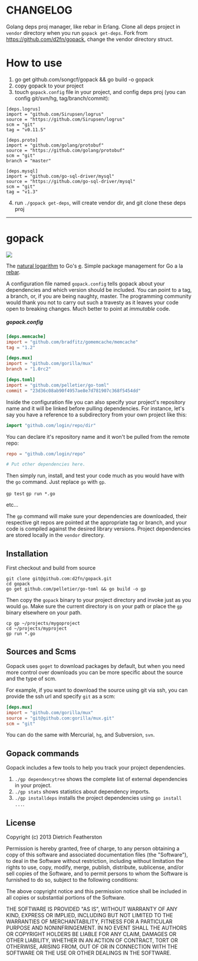 # CHANGELOG

Golang deps proj manager, like rebar in Erlang. Clone all deps project in `vendor` directory when you run `gopack get-deps`.
Fork from https://github.com/d2fn/gopack, change the vendor directory struct.

# How to use

1. go get github.com/songcf/gopack && go build -o gopack
2. copy gopack to your project
3. touch `gopack.config` file in your project, and config deps proj (you can config git/svn/hg, tag/branch/commit):
```
[deps.logrus]
import = "github.com/Sirupsen/logrus"
source = "https://github.com/Sirupsen/logrus"
scm = "git"
tag = "v0.11.5"

[deps.proto]
import = "github.com/golang/protobuf"
source = "https://github.com/golang/protobuf"
scm = "git"
branch = "master"

[deps.mysql]
import = "github.com/go-sql-driver/mysql"
source = "https://github.com/go-sql-driver/mysql"
scm = "git"
tag = "v1.3"
```

4. run `./gopack get-deps`, will create vendor dir, and git clone these deps proj





------------------------------------

# gopack

![](https://travis-ci.org/d2fn/gopack.png)

The [natural logarithm](https://en.wikipedia.org/wiki/Natural_logarithm) to Go's [e](http://en.wikipedia.org/wiki/E_%28mathematical_constant%29). Simple package management for Go a la [rebar](https://github.com/basho/rebar).

A configuration file named `gopack.config` tells gopack about your dependencies and which version should be included. You can point to a tag, a branch, or, if you are being naughty, master. The programming community would thank you not to carry out such a travesty as it leaves your code open to breaking changes. Much better to point at _immutable_ code.

##### gopack.config

```toml
[deps.memcache]
import = "github.com/bradfitz/gomemcache/memcache"
tag = "1.2"

[deps.mux]
import = "github.com/gorilla/mux"
branch = "1.0rc2"

[deps.toml]
import = "github.com/pelletier/go-toml"
commit = "23d36c08ab90f4957ae8e7d781907c368f5454dd"
```
Inside the configuration file you can also specify your project's repository name and it will be linked before pulling dependencies.
For instance, let's say you have a reference to a subdirectory from your own project like this:

```go
import "github.com/login/repo/dir"
```

You can declare it's repository name and it won't be pulled from the remote repo:

```toml
repo = "github.com/login/repo"

# Put other dependencies here.
```

Then simply run, install, and test your code much as you would have with the ```go``` command. Just replace ```go``` with ```gp```.

```gp test```
```gp run *.go```

etc…

The ```gp``` command will make sure your dependencies are downloaded, their respective git repos are pointed at the appropriate tag or branch, and your code is compiled against the desired library versions. Project dependencies are stored locally in the ```vendor``` directory.

## Installation

First checkout and build from source
```
git clone git@github.com:d2fn/gopack.git
cd gopack
go get github.com/pelletier/go-toml && go build -o gp
```

Then copy the ```gopack``` binary to your project directory and invoke just as you would ```go```. Make sure the current directory is on your path or place the ```gp``` binary elsewhere on your path.
```
cp gp ~/projects/mygoproject
cd ~/projects/myproject
gp run *.go
```

## Sources and Scms

Gopack uses `goget` to download packages by default, but when you need more control over downloads you can be more specific about the source and the type of scm.

For example, if you want to download the source using git via ssh, you can provide the ssh url and specify `git` as a scm:

```toml
[deps.mux]
import = "github.com/gorilla/mux"
source = "git@github.com:gorilla/mux.git"
scm = "git"
```

You can do the same with Mercurial, `hg`, and Subversion, `svn`.

## Gopack commands

Gopack includes a few tools to help you track your project dependencies.

1. `./gp dependencytree` shows the complete list of external dependencies in your project.
2. `./gp stats` shows statistics about dependency imports.
3. `./gp installdeps` installs the project dependencies using `go install ...`.

## License

Copyright (c) 2013 Dietrich Featherston

Permission is hereby granted, free of charge, to any person obtaining a copy
of this software and associated documentation files (the "Software"), to deal
in the Software without restriction, including without limitation the rights
to use, copy, modify, merge, publish, distribute, sublicense, and/or sell
copies of the Software, and to permit persons to whom the Software is
furnished to do so, subject to the following conditions:

The above copyright notice and this permission notice shall be included in
all copies or substantial portions of the Software.

THE SOFTWARE IS PROVIDED "AS IS", WITHOUT WARRANTY OF ANY KIND, EXPRESS OR
IMPLIED, INCLUDING BUT NOT LIMITED TO THE WARRANTIES OF MERCHANTABILITY,
FITNESS FOR A PARTICULAR PURPOSE AND NONINFRINGEMENT. IN NO EVENT SHALL THE
AUTHORS OR COPYRIGHT HOLDERS BE LIABLE FOR ANY CLAIM, DAMAGES OR OTHER
LIABILITY, WHETHER IN AN ACTION OF CONTRACT, TORT OR OTHERWISE, ARISING FROM,
OUT OF OR IN CONNECTION WITH THE SOFTWARE OR THE USE OR OTHER DEALINGS IN
THE SOFTWARE.
